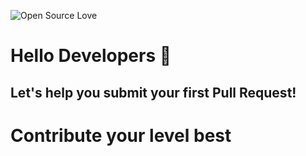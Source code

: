 ![Open Source Love](https://img.shields.io/badge/Open%20Source-%E2%9D%A4-red.svg)

# Hello Developers :wave:
## Let's help you submit your first Pull Request!
# Contribute your level best

